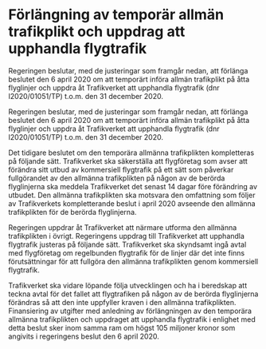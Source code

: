 # Förlängning av temporär allmän trafikplikt och uppdrag att upphandla flygtrafik

Regeringen beslutar, med de justeringar som framgår nedan, att förlänga beslutet den 6 april 2020 om att temporärt införa allmän trafikplikt på åtta flyglinjer och uppdra åt Trafikverket att upphandla flygtrafik (dnr I2020/01051/TP) t.o.m. den 31 december 2020.

Regeringen beslutar, med de justeringar som framgår nedan, att förlänga beslutet den 6 april 2020 om att temporärt införa allmän trafikplikt på åtta flyglinjer och uppdra åt Trafikverket att upphandla flygtrafik (dnr I2020/01051/TP) t.o.m. den 31 december 2020.

Det tidigare beslutet om den temporära allmänna trafikplikten kompletteras på följande sätt. Trafikverket ska säkerställa att flygföretag som avser att förändra sitt utbud av kommersiell flygtrafik på ett sätt som påverkar fullgörandet av den allmänna trafikplikten på någon av de berörda flyglinjerna ska meddela Trafikverket det senast 14 dagar före förändring av utbudet. Den allmänna trafikplikten ska motsvara den omfattning som följer av Trafikverkets kompletterande beslut i april 2020 avseende den allmänna trafikplikten för de berörda flyglinjerna.

Regeringen uppdrar åt Trafikverket att närmare utforma den allmänna trafikplikten i övrigt. Regeringens uppdrag till Trafikverket att upphandla flygtrafik justeras på följande sätt. Trafikverket ska skyndsamt ingå avtal med flygföretag om regelbunden flygtrafik för de linjer där det inte finns förutsättningar för att fullgöra den allmänna trafikplikten genom kommersiell flygtrafik.

Trafikverket ska vidare löpande följa utvecklingen och ha i beredskap att teckna avtal för det fallet att flygtrafiken på någon av de berörda flyglinjerna förändras så att den inte uppfyller kraven i den allmänna trafikplikten. Finansiering av utgifter med anledning av förlängningen av den temporära allmänna trafikplikten och uppdraget att upphandla flygtrafik i enlighet med detta beslut sker inom samma ram om högst 105 miljoner kronor som angivits i regeringens beslut den 6 april 2020.
